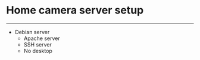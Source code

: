 # Home camera server setup
--------------------------

* Debian server
  + Apache server
  + SSH server
  + No desktop
